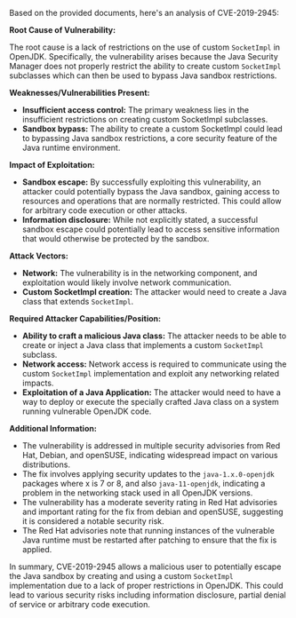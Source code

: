 Based on the provided documents, here's an analysis of CVE-2019-2945:

**Root Cause of Vulnerability:**

The root cause is a lack of restrictions on the use of custom `SocketImpl` in OpenJDK.  Specifically, the vulnerability arises because the Java Security Manager does not properly restrict the ability to create custom `SocketImpl` subclasses which can then be used to bypass Java sandbox restrictions.

**Weaknesses/Vulnerabilities Present:**

*   **Insufficient access control:** The primary weakness lies in the insufficient restrictions on creating custom SocketImpl subclasses.
*   **Sandbox bypass:** The ability to create a custom SocketImpl could lead to bypassing Java sandbox restrictions, a core security feature of the Java runtime environment.

**Impact of Exploitation:**

*   **Sandbox escape:** By successfully exploiting this vulnerability, an attacker could potentially bypass the Java sandbox, gaining access to resources and operations that are normally restricted. This could allow for arbitrary code execution or other attacks.
*   **Information disclosure:** While not explicitly stated, a successful sandbox escape could potentially lead to access sensitive information that would otherwise be protected by the sandbox.

**Attack Vectors:**

*   **Network:** The vulnerability is in the networking component, and exploitation would likely involve network communication.
*   **Custom SocketImpl creation:** The attacker would need to create a Java class that extends `SocketImpl`.

**Required Attacker Capabilities/Position:**

*   **Ability to craft a malicious Java class:**  The attacker needs to be able to create or inject a Java class that implements a custom `SocketImpl` subclass.
*   **Network access:** Network access is required to communicate using the custom `SocketImpl` implementation and exploit any networking related impacts.
*   **Exploitation of a Java Application:** The attacker would need to have a way to deploy or execute the specially crafted Java class on a system running vulnerable OpenJDK code.

**Additional Information:**

*   The vulnerability is addressed in multiple security advisories from Red Hat, Debian, and openSUSE, indicating widespread impact on various distributions.
*   The fix involves applying security updates to the `java-1.x.0-openjdk` packages where x is 7 or 8, and also `java-11-openjdk`, indicating a problem in the networking stack used in all OpenJDK versions.
*   The vulnerability has a moderate severity rating in Red Hat advisories and important rating for the fix from debian and openSUSE, suggesting it is considered a notable security risk.
* The Red Hat advisories note that running instances of the vulnerable Java runtime must be restarted after patching to ensure that the fix is applied.

In summary, CVE-2019-2945 allows a malicious user to potentially escape the Java sandbox by creating and using a custom `SocketImpl` implementation due to a lack of proper restrictions in OpenJDK. This could lead to various security risks including information disclosure, partial denial of service or arbitrary code execution.